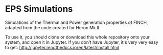 # EPS Simulations
Simulations of the Thermal and Power generation properties of FINCH, adapted from the code created for Heron Mk II

To use it, you should clone or download this whole repository onto your system, and open it in Jupyter. If you don't have Jupyter, it's very very easy to get: http://jupyter.readthedocs.io/en/latest/install.html
